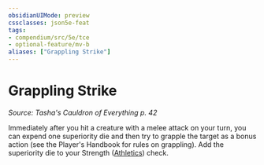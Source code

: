 ```yaml
---
obsidianUIMode: preview
cssclasses: json5e-feat
tags:
- compendium/src/5e/tce
- optional-feature/mv-b
aliases: ["Grappling Strike"]
---
```

# Grappling Strike
*Source: Tasha's Cauldron of Everything p. 42*  

Immediately after you hit a creature with a melee attack on your turn, you can expend one superiority die and then try to grapple the target as a bonus action (see the Player's Handbook for rules on grappling). Add the superiority die to your Strength ([Athletics](/compendium/rules/skills.md#Athletics)) check.